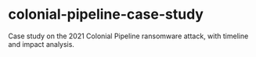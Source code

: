 # colonial-pipeline-case-study
Case study on the 2021 Colonial Pipeline ransomware attack, with timeline and impact analysis.

